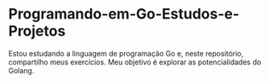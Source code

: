 # Programando-em-Go-Estudos-e-Projetos
Estou estudando a linguagem de programação Go e, neste repositório, compartilho meus exercícios. Meu objetivo é explorar as potencialidades do Golang.
